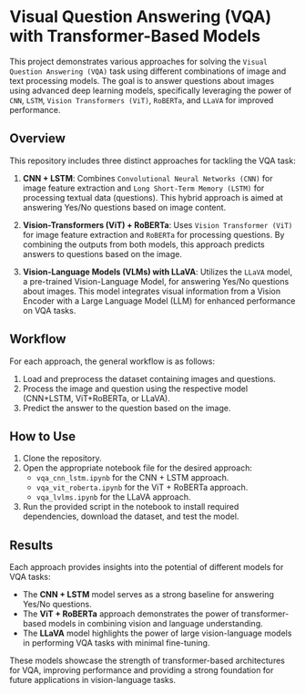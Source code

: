 # Visual Question Answering (VQA) with Transformer-Based Models

This project demonstrates various approaches for solving the `Visual Question Answering (VQA)` task using different combinations of image and text processing models. The goal is to answer questions about images using advanced deep learning models, specifically leveraging the power of `CNN`, `LSTM`, `Vision Transformers (ViT)`, `RoBERTa`, and `LLaVA` for improved performance.

## Overview

This repository includes three distinct approaches for tackling the VQA task:

1. **CNN + LSTM**: Combines `Convolutional Neural Networks (CNN)` for image feature extraction and `Long Short-Term Memory (LSTM)` for processing textual data (questions). This hybrid approach is aimed at answering Yes/No questions based on image content.

2. **Vision-Transformers (ViT) + RoBERTa**: Uses `Vision Transformer (ViT)` for image feature extraction and `RoBERTa` for processing questions. By combining the outputs from both models, this approach predicts answers to questions based on the image.

3. **Vision-Language Models (VLMs) with LLaVA**: Utilizes the `LLaVA` model, a pre-trained Vision-Language Model, for answering Yes/No questions about images. This model integrates visual information from a Vision Encoder with a Large Language Model (LLM) for enhanced performance on VQA tasks.

## Workflow

For each approach, the general workflow is as follows:
1. Load and preprocess the dataset containing images and questions.
2. Process the image and question using the respective model (CNN+LSTM, ViT+RoBERTa, or LLaVA).
3. Predict the answer to the question based on the image.

## How to Use

1. Clone the repository.
2. Open the appropriate notebook file for the desired approach:
   - `vqa_cnn_lstm.ipynb` for the CNN + LSTM approach.
   - `vqa_vit_roberta.ipynb` for the ViT + RoBERTa approach.
   - `vqa_lvlms.ipynb` for the LLaVA approach.
3. Run the provided script in the notebook to install required dependencies, download the dataset, and test the model.

## Results

Each approach provides insights into the potential of different models for VQA tasks:
- The **CNN + LSTM** model serves as a strong baseline for answering Yes/No questions.
- The **ViT + RoBERTa** approach demonstrates the power of transformer-based models in combining vision and language understanding.
- The **LLaVA** model highlights the power of large vision-language models in performing VQA tasks with minimal fine-tuning.

These models showcase the strength of transformer-based architectures for VQA, improving performance and providing a strong foundation for future applications in vision-language tasks.

